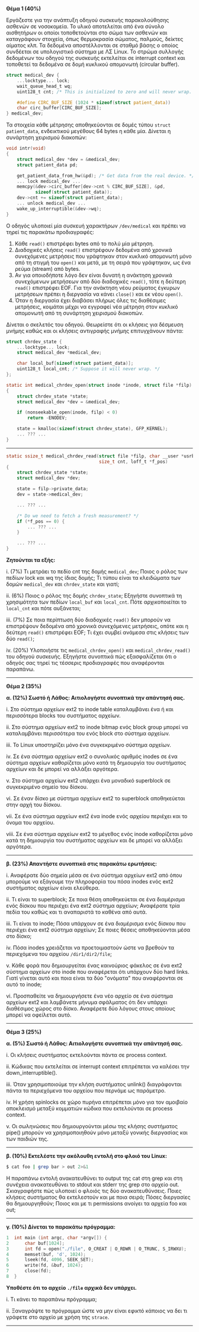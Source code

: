 **Θέμα 1 (40%)**

Εργάζεστε για την ανάπτυξη οδηγού συσκευής παρακολούθησης ασθενών σε νοσοκομεία. Το υλικό αποτελείται από ένα σύνολο αισθητήρων οι οποίοι τοποθετούνται στο σώμα των ασθενών και καταγράφουν στοιχεία, όπως θερμοκρασία σώματος, παλμούς, δείκτες αίματος κλπ. Τα δεδομένα αποστέλλονται σε σταθμό βάσης ο οποίος συνδέεται σε υπολογιστικό σύστημα με ΛΣ Linux. Το στρώμα συλλογής δεδομένων του οδηγού της συσκευής εκτελείται σε interrupt context και τοποθετεί τα δεδομένα σε δομή κυκλικού απομονωτή (circular buffer).

```c
struct medical_dev {
    ...locktype... lock;
    wait_queue_head_t wq;
    uint128_t cnt; /* This is initialized to zero and will never wrap. */

    #define CIRC_BUF_SIZE (1024 * sizeof(struct patient_data))
    char circ_buffer[CIRC_BUF_SIZE];
} medical_dev;
```

Τα στοιχεία κάθε μέτρησης αποθηκεύονται σε δομές τύπου `struct patient_data`, ενδεικτικού μεγέθους 64 bytes η κάθε μία. Δίνεται η συνάρτηση χειρισμού διακοπών:

```c
void intr(void)
{
    struct medical_dev *dev = &medical_dev;
    struct patient_data pd;

    get_patient_data_from_hw(&pd); /* Get data from the real device. */
    ... lock medical_dev ...
    memcpy(&dev->circ_buffer[dev->cnt % CIRC_BUF_SIZE], &pd,
           sizeof(struct patient_data));
    dev->cnt += sizeof(struct patient_data);
    ... unlock medical_dev ...
    wake_up_interruptible(&dev->wq);
}
```

Ο οδηγός υλοποιεί μία συσκευή χαρακτήρων `/dev/medical` και πρέπει να τηρεί τις παρακάτω προδιαγραφές:

1. Κάθε `read()` επιστρέφει bytes από το πολύ μία μέτρηση.
2. Διαδοχικές κλήσεις `read()` επιστρέφουν δεδομένα από χρονικά συνεχόμενες μετρήσεις που γράφτηκαν στον κυκλικό απομονωτή μόνο από τη στιγμή του `open()` και μετά, με τη σειρά που γράφτηκαν, ως ένα ρεύμα (stream) από bytes.
3. Αν για οποιοδήποτε λόγο δεν είναι δυνατή η ανάκτηση χρονικά συνεχόμενων μετρήσεων από δύο διαδοχικές `read()`, τότε η δεύτερη `read()` επιστρέφει EOF. Για την ανάκτηση νέου ρεύματος έγκυρων μετρήσεων πρέπει η διεργασία να κάνει `close()` και εκ νέου `open()`.
4. Όταν η διεργασία έχει διαβάσει πλήρως όλες τις διαθέσιμες μετρήσεις, κοιμάται μέχρι να εγγραφεί νέα μέτρηση στον κυκλικό απομονωτή από τη συνάρτηση χειρισμού διακοπών.

Δίνεται ο σκελετός του οδηγού. Θεωρείστε ότι οι κλήσεις για δέσμευση μνήμης καθώς και οι κλήσεις αντιγραφής μνήμης επιτυγχάνουν πάντα:

```c
struct chrdev_state {
    ...locktype... lock;
    struct medical_dev *medical_dev;

    char local_buf[sizeof(struct patient_data)];
    uint128_t local_cnt; /* Suppose it will never wrap. */
};

static int medical_chrdev_open(struct inode *inode, struct file *filp)
{
    struct chrdev_state *state;
    struct medical_dev *dev = &medical_dev;

    if (nonseekable_open(inode, filp) < 0)
        return -ENODEV;

    state = kmalloc(sizeof(struct chrdev_state), GFP_KERNEL);
    ... ??? ...
}
```
---

```c
static ssize_t medical_chrdev_read(struct file *filp, char __user *usrbuf,
                                   size_t cnt, loff_t *f_pos)
{
    struct chrdev_state *state;
    struct medical_dev *dev;

    state = filp->private_data;
    dev = state->medical_dev;

    ... ??? ...

    /* Do we need to fetch a fresh measurement? */
    if (*f_pos == 0) {
        ... ??? ...
    }

    ... ??? ...
}
```

**Ζητούνται τα εξής:**

i. (7%) Τι μετράει το πεδίο cnt της δομής `medical_dev`; Ποιος ο ρόλος των πεδίων lock και wq της ίδιας δομής; Τι τύπου είναι τα κλειδώματα των δομών `medical_dev` και `chrdev_state` και γιατί;

ii. (6%) Ποιος ο ρόλος της δομής `chrdev_state`; Εξηγήστε συνοπτικά τη χρησιμότητα των πεδίων `local_buf` και `local_cnt`. Πότε αρχικοποιείται το `local_cnt` και πότε αυξάνεται;

iii. (7%) Σε ποια περίπτωση δύο διαδοχικές `read()` δεν μπορούν να επιστρέψουν δεδομένα από χρονικά συνεχόμενες μετρήσεις, οπότε και η δεύτερη `read()` επιστρέφει EOF; Τι έχει συμβεί ανάμεσα στις κλήσεις των δύο `read()`;

iv. (20%) Υλοποιήστε τις `medical_chrdev_open()` και `medical_chrdev_read()` του οδηγού συσκευής. Εξηγήστε συνοπτικά πώς εξασφαλίζεται ότι ο οδηγός σας τηρεί τις τέσσερις προδιαγραφές που αναφέρονται παραπάνω.

---

**Θέμα 2 (35%)**

**α. (12%) Σωστό ή Λάθος: Αιτιολογήστε συνοπτικά την απάντησή σας.**

i. Στο σύστημα αρχείων ext2 το inode table καταλαμβάνει ένα ή και περισσότερα blocks του συστήματος αρχείων.

ii. Στο σύστημα αρχείων ext2 το inode bitmap ενός block group μπορεί να καταλαμβάνει περισσότερα του ενός block στο σύστημα αρχείων.

iii. Το Linux υποστηρίζει μόνο ένα συγκεκριμένο σύστημα αρχείων.

iv. Σε ένα σύστημα αρχείων ext2 ο συνολικός αριθμός inodes σε ένα σύστημα αρχείων καθορίζεται μόνο κατά τη δημιουργία του συστήματος αρχείων και δε μπορεί να αλλάξει αργότερα.

v. Στο σύστημα αρχείων ext2 υπάρχει ένα μοναδικό superblock σε συγκεκριμένο σημείο του δίσκου.

vi. Σε έναν δίσκο με σύστημα αρχείων ext2 το superblock αποθηκεύεται στην αρχή του δίσκου.

vii. Σε ένα σύστημα αρχείων ext2 ένα inode ενός αρχείου περιέχει και το όνομα του αρχείου.

viii. Σε ένα σύστημα αρχείων ext2 το μέγεθος ενός inode καθορίζεται μόνο κατά τη δημιουργία του συστήματος αρχείων και δε μπορεί να αλλάξει αργότερα.

---

**β. (23%) Απαντήστε συνοπτικά στις παρακάτω ερωτήσεις:**

i. Αναφέρατε δύο σημεία μέσα σε ένα σύστημα αρχείων ext2 από όπου μπορούμε να εξάγουμε την πληροφορία του πόσα inodes ενός ext2 συστήματος αρχείων είναι ελεύθερα.

ii. Τι είναι το superblock; Σε ποια θέση αποθηκεύεται σε ένα διαμέρισμα ενός δίσκου που περιέχει ένα ext2 σύστημα αρχείων; Αναφέρατε τρία πεδία του καθώς και τι αναπαριστά το καθένα από αυτά.

iii. Τι είναι το inode; Πόσα υπάρχουν σε ένα διαμέρισμα ενός δίσκου που περιέχει ένα ext2 σύστημα αρχείων; Σε ποιες θέσεις αποθηκεύονται μέσα στο δίσκο;

iv. Πόσα inodes χρειάζεται να προετοιμαστούν ώστε να βρεθούν τα περιεχόμενα του αρχείου `/dir1/dir2/file`;

v. Κάθε φορά που δημιουργείται ένας καινούριος φάκελος σε ένα ext2 σύστημα αρχείων στο inode που αναφέρεται ότι υπάρχουν δύο hard links. Γιατί γίνεται αυτό και ποια είναι τα δύο "ονόματα" που αναφέρονται σε αυτό το inode;

vi. Προσπαθείτε να δημιουργήσετε ένα νέο αρχείο σε ένα σύστημα αρχείων ext2 και λαμβάνετε μήνυμα σφάλματος ότι δεν υπάρχει διαθέσιμος χώρος στο δίσκο. Αναφέρετε δύο λόγους στους οποίους μπορεί να οφείλεται αυτό.

---

**Θέμα 3 (25%)**

**α. (5%) Σωστό ή Λάθος: Αιτιολογήστε συνοπτικά την απάντησή σας.**

i. Οι κλήσεις συστήματος εκτελούνται πάντα σε process context.

ii. Κώδικας που εκτελείται σε interrupt context επιτρέπεται να καλέσει την down_interruptible().

iii. Όταν χρησιμοποιούμε την κλήση συστήματος unlink() διαγράφονται πάντα τα περιεχόμενα του αρχείου που περνάμε ως παράμετρο.

iv. Η χρήση spinlocks σε χώρο πυρήνα επιτρέπεται μόνο για τον αμοιβαίο αποκλεισμό μεταξύ κομματιών κώδικα που εκτελούνται σε process context.

v. Οι σωληνώσεις που δημιουργούνται μέσω της κλήσης συστήματος pipe() μπορούν να χρησιμοποιηθούν μόνο μεταξύ γονικής διεργασίας και των παιδιών της.

---

**β. (10%) Εκτελέστε την ακόλουθη εντολή στο φλοιό του Linux:**

```bash
$ cat foo | grep bar > out 2>&1
```

Η παραπάνω εντολή ανακατευθύνει το output της cat στη grep και στη συνέχεια ανακατευθύνει το stdout και stderr της grep στο αρχείο out. Σκιαγραφήστε πώς υλοποιεί ο φλοιός τις δύο ανακατευθύνσεις. Ποιες κλήσεις συστήματος θα εκτελεστούν και με ποια σειρά; Πόσες διεργασίες θα δημιουργηθούν; Ποιος και με τι permissions ανοίγει τα αρχεία foo και out;

---

**γ. (10%) Δίνεται το παρακάτω πρόγραμμα:**

```c
1  int main (int argc, char *argv[]) {
2      char buf[1024];
3      int fd = open("./file", O_CREAT | O_RDWR | O_TRUNC, S_IRWXU);
4      memset(buf, 'd', 1024);
5      lseek(fd, 4096, SEEK_SET);
6      write(fd, &buf, 1024);
7      close(fd);
8  }
```

**Υποθέστε ότι το αρχείο `./file` αρχικά δεν υπάρχει.**

i. Τι κάνει το παραπάνω πρόγραμμα;

ii. Ξαναγράψτε το πρόγραμμα ώστε να μην είναι εφικτό κάποιος να δει τι γράφετε στο αρχείο με χρήση της `strace`.

---
